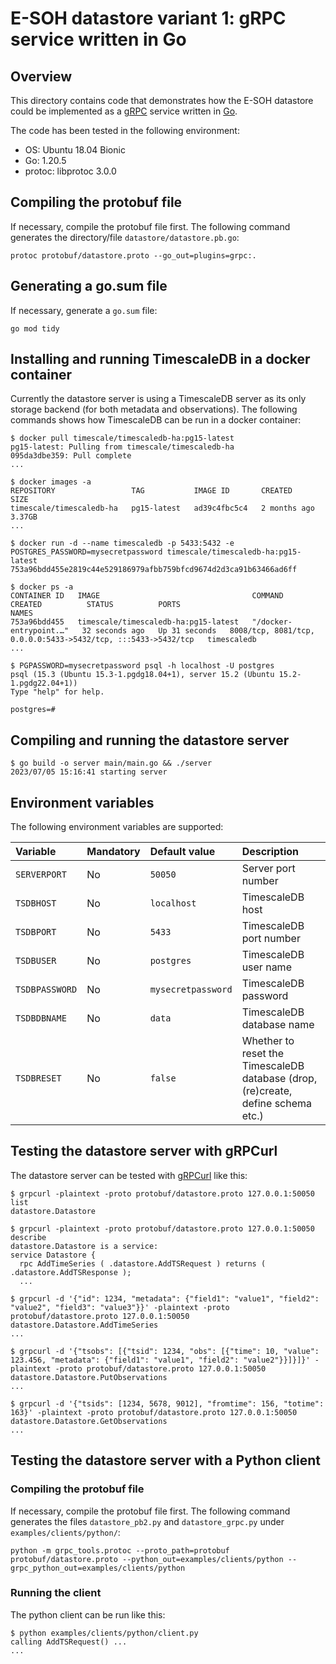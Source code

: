 # E-SOH datastore variant 1: gRPC service written in Go

## Overview

This directory contains code that demonstrates how the E-SOH datastore could
be implemented as a [gRPC](https://grpc.io/) service written in
[Go](https://go.dev/).

The code has been tested in the following environment:

- OS: Ubuntu 18.04 Bionic
- Go: 1.20.5
- protoc: libprotoc 3.0.0

## Compiling the protobuf file

If necessary, compile the protobuf file first. The following command generates
the directory/file `datastore/datastore.pb.go`:

```text
protoc protobuf/datastore.proto --go_out=plugins=grpc:.
```

## Generating a go.sum file

If necessary, generate a `go.sum` file:

```text
go mod tidy
```

## Installing and running TimescaleDB in a docker container

Currently the datastore server is using a TimescaleDB server as its only storage backend (for both
metadata and observations). The following commands shows how TimescaleDB can be run in a docker
container:

```text
$ docker pull timescale/timescaledb-ha:pg15-latest
pg15-latest: Pulling from timescale/timescaledb-ha
095da3dbe359: Pull complete
...
```

```text
$ docker images -a
REPOSITORY                 TAG           IMAGE ID       CREATED         SIZE
timescale/timescaledb-ha   pg15-latest   ad39c4fbc5c4   2 months ago    3.37GB
...
```

```text
$ docker run -d --name timescaledb -p 5433:5432 -e POSTGRES_PASSWORD=mysecretpassword timescale/timescaledb-ha:pg15-latest
753a96bdd455e2819c44e529186979afbb759bfcd9674d2d3ca91b63466ad6ff
```

```text
$ docker ps -a
CONTAINER ID   IMAGE                                  COMMAND                  CREATED          STATUS          PORTS                                                           NAMES
753a96bdd455   timescale/timescaledb-ha:pg15-latest   "/docker-entrypoint.…"   32 seconds ago   Up 31 seconds   8008/tcp, 8081/tcp, 0.0.0.0:5433->5432/tcp, :::5433->5432/tcp   timescaledb
...
```

```text
$ PGPASSWORD=mysecretpassword psql -h localhost -U postgres
psql (15.3 (Ubuntu 15.3-1.pgdg18.04+1), server 15.2 (Ubuntu 15.2-1.pgdg22.04+1))
Type "help" for help.

postgres=#
```

## Compiling and running the datastore server

```text
$ go build -o server main/main.go && ./server
2023/07/05 15:16:41 starting server
```

## Environment variables

The following environment variables are supported:

Variable | Mandatory | Default value | Description
:--      | :--       | :--           | :--
`SERVERPORT`       | No  | `50050`            | Server port number
`TSDBHOST`         | No  | `localhost`        | TimescaleDB host
`TSDBPORT`         | No  | `5433`             | TimescaleDB port number
`TSDBUSER`         | No  | `postgres`         | TimescaleDB user name
`TSDBPASSWORD`     | No  | `mysecretpassword` | TimescaleDB password
`TSDBDBNAME`       | No  | `data`             | TimescaleDB database name
`TSDBRESET`        | No  | `false`            | Whether to reset the TimescaleDB database (drop, (re)create, define schema etc.)

## Testing the datastore server with gRPCurl

The datastore server can be tested with [gRPCurl](https://github.com/fullstorydev/grpcurl) like
this:

```text
$ grpcurl -plaintext -proto protobuf/datastore.proto 127.0.0.1:50050 list
datastore.Datastore
```

```text
$ grpcurl -plaintext -proto protobuf/datastore.proto 127.0.0.1:50050 describe
datastore.Datastore is a service:
service Datastore {
  rpc AddTimeSeries ( .datastore.AddTSRequest ) returns ( .datastore.AddTSResponse );
  ...
```

```text
$ grpcurl -d '{"id": 1234, "metadata": {"field1": "value1", "field2": "value2", "field3": "value3"}}' -plaintext -proto protobuf/datastore.proto 127.0.0.1:50050 datastore.Datastore.AddTimeSeries
...
```

```text
$ grpcurl -d '{"tsobs": [{"tsid": 1234, "obs": [{"time": 10, "value": 123.456, "metadata": {"field1": "value1", "field2": "value2"}}]}]}' -plaintext -proto protobuf/datastore.proto 127.0.0.1:50050 datastore.Datastore.PutObservations
...
```

```text
$ grpcurl -d '{"tsids": [1234, 5678, 9012], "fromtime": 156, "totime": 163}' -plaintext -proto protobuf/datastore.proto 127.0.0.1:50050 datastore.Datastore.GetObservations
...
```

## Testing the datastore server with a Python client

### Compiling the protobuf file

If necessary, compile the protobuf file first. The following command generates the files
`datastore_pb2.py` and `datastore_grpc.py` under `examples/clients/python/`:

```text
python -m grpc_tools.protoc --proto_path=protobuf protobuf/datastore.proto --python_out=examples/clients/python --grpc_python_out=examples/clients/python
```

### Running the client

The python client can be run like this:

```text
$ python examples/clients/python/client.py
calling AddTSRequest() ...
...
```
